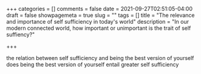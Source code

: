 +++
categories = []
comments = false
date = 2021-09-27T02:51:05-04:00
draft = false
showpagemeta = true
slug = ""
tags = []
title = "The relevance and importance of self sufficiency in today's world"
description = "In our modern connected world, how important or unimportant is the trait of self suffiency?"

+++

the relation between self sufficiency and being the best version of yourself
does being the best version of yourself entail greater self sufficiency
